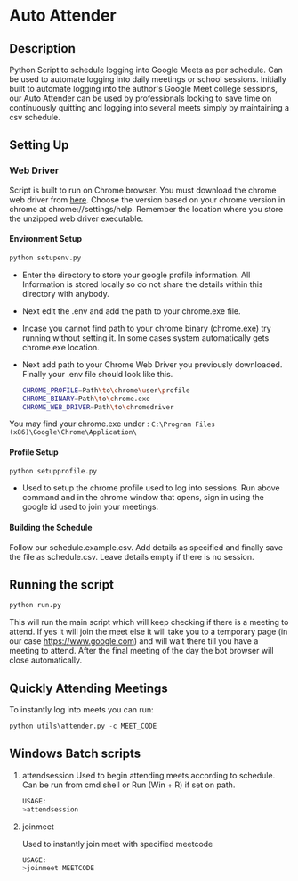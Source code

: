 # Auto Attender

## Description

Python Script to schedule logging into Google Meets as per schedule. Can be used to automate logging into daily meetings or school sessions. Initially built to automate logging into the author's Google Meet college sessions, our Auto Attender can be used by professionals looking to save time on continuously quitting and logging into several meets simply by maintaining a csv schedule.

## Setting Up

### Web Driver

Script is built to run on Chrome browser. You must download the chrome web driver from [here](https://sites.google.com/a/chromium.org/chromedriver/downloads). Choose the version based on your chrome version in chrome at chrome://settings/help. Remember the location where you store the unzipped web driver executable.

#### Environment Setup

```python
python setupenv.py
```

- Enter the directory to store your google profile information. All Information is stored locally so do not share the details within this directory with anybody.

- Next edit the .env and add the path to your chrome.exe file.

- Incase you cannot find path to your chrome binary (chrome.exe) try running without setting it. In some cases system automatically gets chrome.exe location.

- Next add path to your Chrome Web Driver you previously downloaded. Finally your .env file should look like this.

  ```bash
  CHROME_PROFILE=Path\to\chrome\user\profile
  CHROME_BINARY=Path\to\chrome.exe
  CHROME_WEB_DRIVER=Path\to\chromedriver
  ```

You may find your chrome.exe under : `C:\Program Files (x86)\Google\Chrome\Application\`

#### Profile Setup

```python
python setupprofile.py
```

- Used to setup the chrome profile used to log into sessions. Run above command and in the chrome window that opens, sign in using the google id used to join your meetings.

#### Building the Schedule

Follow our schedule.example.csv. Add details as specified and finally save the file as schedule.csv. Leave details empty if there is no session.

## Running the script

```python
python run.py
```

This will run the main script which will keep checking if there is a meeting to attend. If yes it will join the meet else it will take you to a temporary page (in our case https://www.google.com) and will wait there till you have a meeting to attend. After the final meeting of the day the bot browser will close automatically.

## Quickly Attending Meetings

To instantly log into meets you can run:

```python
python utils\attender.py -c MEET_CODE
```

## Windows Batch scripts

1. attendsession
   Used to begin attending meets according to schedule. Can be run from cmd shell or Run (Win + R) if set on path.
   
   ```bash
   USAGE:
   >attendsession
   ```
   
   
   
2. joinmeet

   Used to instantly join meet with specified meetcode

   ```bash
   USAGE:
   >joinmeet MEETCODE
   ```

   
